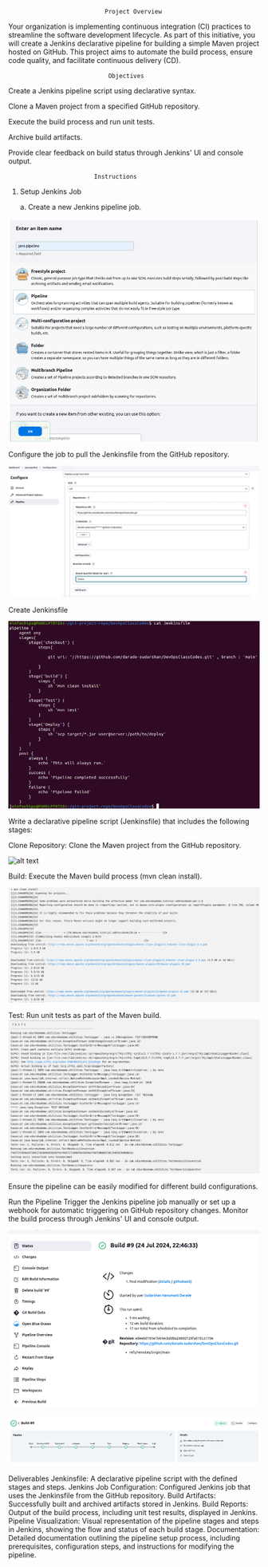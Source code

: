                                Project Overview
Your organization is implementing continuous integration (CI) practices to streamline the software development lifecycle. As part of this initiative, you will create a Jenkins declarative pipeline for building a simple Maven project hosted on GitHub. This project aims to automate the build process, ensure code quality, and facilitate continuous delivery (CD).

                                Objectives
Create a Jenkins pipeline script using declarative syntax.

Clone a Maven project from a specified GitHub repository.

Execute the build process and run unit tests.

Archive build artifacts.

Provide clear feedback on build status through Jenkins' UI and console output.

                            Instructions
1. Setup Jenkins Job

    a. Create a new Jenkins pipeline job.

![alt text](img/image-3.png)

Configure the job to pull the Jenkinsfile from the GitHub repository.

![alt text](img/image-4.png)

Create Jenkinsfile

![alt text](img/image-1.png)

Write a declarative pipeline script (Jenkinsfile) that includes the following stages:

Clone Repository: Clone the Maven project from the GitHub repository.

![alt text](/img/image-2.png)

Build: Execute the Maven build process (mvn clean install).

![alt text](img/image-5.png)

Test: Run unit tests as part of the Maven build.
![alt text](img/image-6.png)


Ensure the pipeline can be easily modified for different build configurations.

Run the Pipeline
Trigger the Jenkins pipeline job manually or set up a webhook for automatic triggering on GitHub repository changes.
Monitor the build process through Jenkins' UI and console output.

![alt text](img/image-7.png)

![alt text](img/image-8.png)

Deliverables
Jenkinsfile: A declarative pipeline script with the defined stages and steps.
Jenkins Job Configuration: Configured Jenkins job that uses the Jenkinsfile from the GitHub repository.
Build Artifacts: Successfully built and archived artifacts stored in Jenkins.
Build Reports: Output of the build process, including unit test results, displayed in Jenkins.
Pipeline Visualization: Visual representation of the pipeline stages and steps in Jenkins, showing the flow and status of each build stage.
Documentation: Detailed documentation outlining the pipeline setup process, including prerequisites, configuration steps, and instructions for modifying the pipeline.
